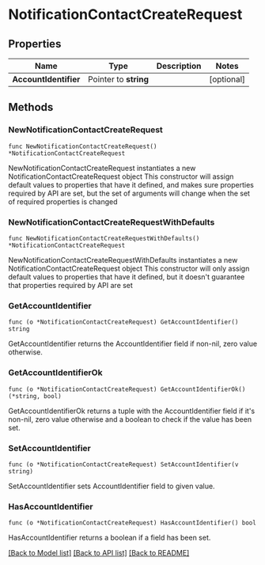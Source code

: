 # NotificationContactCreateRequest

## Properties

Name | Type | Description | Notes
------------ | ------------- | ------------- | -------------
**AccountIdentifier** | Pointer to **string** |  | [optional] 

## Methods

### NewNotificationContactCreateRequest

`func NewNotificationContactCreateRequest() *NotificationContactCreateRequest`

NewNotificationContactCreateRequest instantiates a new NotificationContactCreateRequest object
This constructor will assign default values to properties that have it defined,
and makes sure properties required by API are set, but the set of arguments
will change when the set of required properties is changed

### NewNotificationContactCreateRequestWithDefaults

`func NewNotificationContactCreateRequestWithDefaults() *NotificationContactCreateRequest`

NewNotificationContactCreateRequestWithDefaults instantiates a new NotificationContactCreateRequest object
This constructor will only assign default values to properties that have it defined,
but it doesn't guarantee that properties required by API are set

### GetAccountIdentifier

`func (o *NotificationContactCreateRequest) GetAccountIdentifier() string`

GetAccountIdentifier returns the AccountIdentifier field if non-nil, zero value otherwise.

### GetAccountIdentifierOk

`func (o *NotificationContactCreateRequest) GetAccountIdentifierOk() (*string, bool)`

GetAccountIdentifierOk returns a tuple with the AccountIdentifier field if it's non-nil, zero value otherwise
and a boolean to check if the value has been set.

### SetAccountIdentifier

`func (o *NotificationContactCreateRequest) SetAccountIdentifier(v string)`

SetAccountIdentifier sets AccountIdentifier field to given value.

### HasAccountIdentifier

`func (o *NotificationContactCreateRequest) HasAccountIdentifier() bool`

HasAccountIdentifier returns a boolean if a field has been set.


[[Back to Model list]](../README.md#documentation-for-models) [[Back to API list]](../README.md#documentation-for-api-endpoints) [[Back to README]](../README.md)


